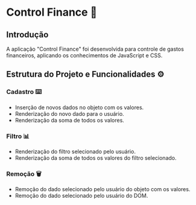 # Control Finance 🏁

## Introdução

A aplicação "Control Finance" foi desenvolvida para controle de gastos financeiros, aplicando os conhecimentos de JavaScript e CSS.

## Estrutura do Projeto e Funcionalidades ⚙️

### Cadastro ⌨️

- Inserção de novos dados no objeto com os valores.
- Renderização do novo dado para o usuário.
- Renderização da soma de todos os valores.

### Filtro 📊

- Renderização do filtro selecionado pelo usuário.
- Renderização da soma de todos os valores do filtro selecionado.

### Remoção 🗑

- Remoção do dado selecionado pelo usuário do objeto com os valores.
- Remoção do dado selecionado pelo usuário do DOM.
